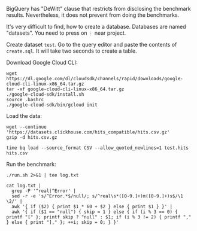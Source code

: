 BigQuery has "DeWitt" clause that restricts from disclosing the benchmark results.
Nevertheless, it does not prevent from doing the benchmarks.

It's very difficult to find, how to create a database.
Databases are named "datasets". You need to press on `⋮` near project.

Create dataset `test`.
Go to the query editor and paste the contents of `create.sql`.
It will take two seconds to create a table.

Download Google Cloud CLI:
```
wget https://dl.google.com/dl/cloudsdk/channels/rapid/downloads/google-cloud-cli-linux-x86_64.tar.gz
tar -xf google-cloud-cli-linux-x86_64.tar.gz
./google-cloud-sdk/install.sh
source .bashrc
./google-cloud-sdk/bin/gcloud init
```

Load the data:
```
wget --continue 'https://datasets.clickhouse.com/hits_compatible/hits.csv.gz'
gzip -d hits.csv.gz

time bq load --source_format CSV --allow_quoted_newlines=1 test.hits hits.csv
```

Run the benchmark:

```
./run.sh 2>&1 | tee log.txt

cat log.txt |
  grep -P '^real|^Error' |
  sed -r -e 's/^Error.*$/null/; s/^real\s*([0-9.]+)m([0-9.]+)s$/\1 \2/' |
  awk '{ if ($2) { print $1 * 60 + $2 } else { print $1 } }' |
  awk '{ if ($1 == "null") { skip = 1 } else { if (i % 3 == 0) { printf "[" }; printf skip ? "null" : $1; if (i % 3 != 2) { printf "," } else { print "]," }; ++i; skip = 0; } }'
```
